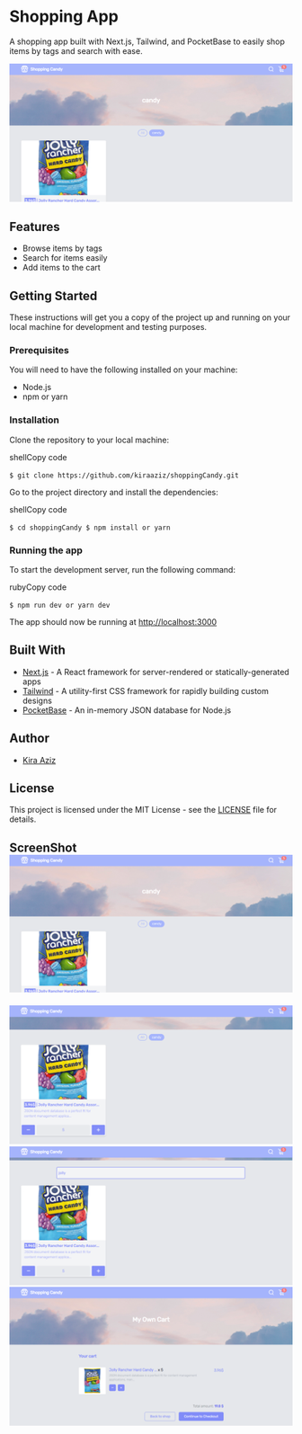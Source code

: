 # Shopping App

A shopping app built with Next.js, Tailwind, and PocketBase to easily shop items by tags and search with ease.

![enter image description here](https://github.com/kiraaziz/shoppingCandy/blob/main/screenshot/Capture1.PNG?raw=true)
## Features

-   Browse items by tags
-   Search for items easily
-   Add items to the cart

## Getting Started

These instructions will get you a copy of the project up and running on your local machine for development and testing purposes.

### Prerequisites

You will need to have the following installed on your machine:

-   Node.js
-   npm or yarn

### Installation

Clone the repository to your local machine:

shellCopy code

`$ git clone https://github.com/kiraaziz/shoppingCandy.git` 

Go to the project directory and install the dependencies:

shellCopy code

`$ cd shoppingCandy
$ npm install or yarn` 

### Running the app

To start the development server, run the following command:

rubyCopy code

`$ npm run dev or yarn dev` 

The app should now be running at [http://localhost:3000](http://localhost:3000/)

## Built With

-   [Next.js](https://nextjs.org/) - A React framework for server-rendered or statically-generated apps
-   [Tailwind](https://tailwindcss.com/) - A utility-first CSS framework for rapidly building custom designs
-   [PocketBase](https://pocketdb.io/) - An in-memory JSON database for Node.js

## Author

-   [Kira Aziz](https://github.com/kiraaziz)

## License

This project is licensed under the MIT License - see the [LICENSE](https://chat.openai.com/LICENSE) file for details.

## ScreenShot![enter image description here](https://github.com/kiraaziz/shoppingCandy/blob/main/screenshot/Capture1.PNG?raw=true)
![enter image description here](https://github.com/kiraaziz/shoppingCandy/blob/main/screenshot/Capture2.PNG?raw=true)![enter image description here](https://github.com/kiraaziz/shoppingCandy/blob/main/screenshot/Capture3.PNG?raw=true)
![enter image description here](https://github.com/kiraaziz/shoppingCandy/blob/main/screenshot/Capture4.PNG?raw=true)
